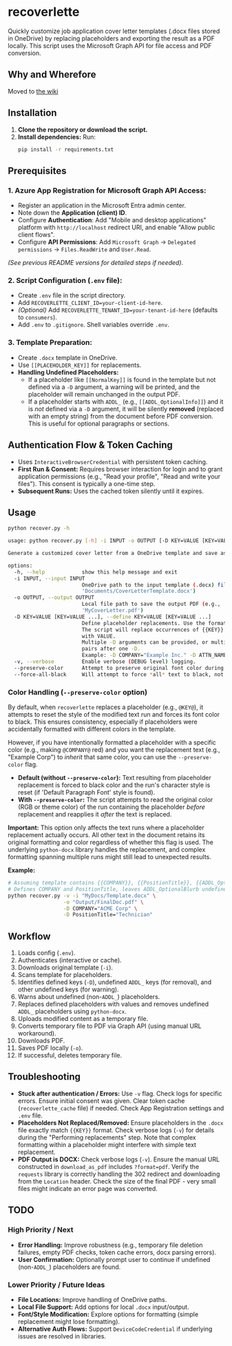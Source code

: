 # recoverlette

Quickly customize job application cover letter templates (.docx files stored in OneDrive) by replacing placeholders and exporting the result as a PDF locally. This script uses the Microsoft Graph API for file access and PDF conversion.

## Why and Wherefore

Moved to [the wiki](https://github.com/scottvr/recoverlette/wiki)

## Installation

1.  **Clone the repository or download the script.**
2.  **Install dependencies:** Run:
    ```bash
    pip install -r requirements.txt
    ```

## Prerequisites

### 1. Azure App Registration for Microsoft Graph API Access:

* Register an application in the Microsoft Entra admin center.
* Note down the **Application (client) ID**.
* Configure **Authentication**: Add "Mobile and desktop applications" platform with `http://localhost` redirect URI, and enable "Allow public client flows".
* Configure **API Permissions**: Add `Microsoft Graph` -> `Delegated permissions` -> `Files.ReadWrite` and `User.Read`.

*(See previous README versions for detailed steps if needed).*

### 2. Script Configuration (`.env` file):

* Create `.env` file in the script directory.
* Add `RECOVERLETTE_CLIENT_ID=your-client-id-here`.
* *(Optional)* Add `RECOVERLETTE_TENANT_ID=your-tenant-id-here` (defaults to `consumers`).
* Add `.env` to `.gitignore`. Shell variables override `.env`.

### 3. Template Preparation:

* Create `.docx` template in OneDrive.
* Use `[[PLACEHOLDER_KEY]]` for replacements.
* **Handling Undefined Placeholders:**
    * If a placeholder like `[[NormalKey]]` is found in the template but not defined via a `-D` argument, a warning will be printed, and the placeholder will remain unchanged in the output PDF.
    * If a placeholder starts with `ADDL_` (e.g., `[[ADDL_OptionalInfo]]`) and it is *not* defined via a `-D` argument, it will be silently **removed** (replaced with an empty string) from the document before PDF conversion. This is useful for optional paragraphs or sections.

## Authentication Flow & Token Caching

* Uses `InteractiveBrowserCredential` with persistent token caching.
* **First Run & Consent:** Requires browser interaction for login and to grant application permissions (e.g., "Read your profile", "Read and write your files"). This consent is typically a one-time step.
* **Subsequent Runs:** Uses the cached token silently until it expires.

## Usage

```bash
python recover.py -h

usage: python recover.py [-h] -i INPUT -o OUTPUT [-D KEY=VALUE [KEY=VALUE ...]] [-v]

Generate a customized cover letter from a OneDrive template and save as local PDF.

options:
  -h, --help            show this help message and exit
  -i INPUT, --input INPUT
                        OneDrive path to the input template (.docx) file (e.g.,
                        'Documents/CoverLetterTemplate.docx')
  -o OUTPUT, --output OUTPUT
                        Local file path to save the output PDF (e.g.,
                        'MyCoverLetter.pdf')
  -D KEY=VALUE [KEY=VALUE ...], --define KEY=VALUE [KEY=VALUE ...]
                        Define placeholder replacements. Use the format KEY=VALUE.
                        The script will replace occurrences of {{KEY}} in the template
                        with VALUE.
                        Multiple -D arguments can be provided, or multiple KEY=VALUE
                        pairs after one -D.
                        Example: -D COMPANY="Example Inc." -D ATTN_NAME="Ms. Smith"
  -v, --verbose         Enable verbose (DEBUG level) logging.
  --preserve-color      Attempt to preserve original font color during replacement instead of forcing black.
  --force-all-black     Will attempt to force *all* text to black, not just replaced placeholders. Due to styles or some such nonsense, this does not always work.
```

### Color Handling (`--preserve-color` option)
By default, when `recoverlette` replaces a placeholder (e.g., `@KEY@`), it attempts to reset the style of the modified text run and forces its font color to black. This ensures consistency, especially if placeholders were accidentally formatted with different colors in the template.

However, if you have intentionally formatted a placeholder with a specific color (e.g., making `@COMPANY@` red) and you want the replacement text (e.g., "Example Corp") to *inherit* that same color, you can use the `--preserve-color` flag.

* **Default (without `--preserve-color`):** Text resulting from placeholder replacement is forced to black color and the run's character style is reset (if 'Default Paragraph Font' style is found).
* **With `--preserve-color`:** The script attempts to read the original color (RGB or theme color) of the run containing the placeholder *before* replacement and reapplies it *after* the text is replaced.

**Important:** This option only affects the text runs where a placeholder replacement actually occurs. All other text in the document retains its original formatting and color regardless of whether this flag is used. The underlying `python-docx` library handles the replacement, and complex formatting spanning multiple runs might still lead to unexpected results.

**Example:**

```bash
# Assuming template contains {{COMPANY}}, {{PositionTitle}}, {{ADDL_OptionalBlurb}}
# Defines COMPANY and PositionTitle, leaves ADDL_OptionalBlurb undefined (it will be removed).
python recover.py -v -i "MyDocs/Template.docx" \
                  -o "Output/FinalDoc.pdf" \
                  -D COMPANY="ACME Corp" \
                  -D PositionTitle="Technician" 
```

## Workflow

1.  Loads config (`.env`).
2.  Authenticates (interactive or cache).
3.  Downloads original template (`-i`).
4.  Scans template for placeholders.
5.  Identifies defined keys (`-D`), undefined `ADDL_` keys (for removal), and other undefined keys (for warning).
6.  Warns about undefined (non-`ADDL_`) placeholders.
7.  Replaces defined placeholders with values and removes undefined `ADDL_` placeholders using `python-docx`.
8.  Uploads modified content as a temporary file.
9.  Converts temporary file to PDF via Graph API (using manual URL workaround).
10. Downloads PDF.
11. Saves PDF locally (`-o`).
12. If successful, deletes temporary file.

## Troubleshooting

* **Stuck after authentication / Errors:** Use `-v` flag. Check logs for specific errors. Ensure initial consent was given. Clear token cache (`recoverlette_cache` file) if needed. Check App Registration settings and `.env` file.
* **Placeholders Not Replaced/Removed:** Ensure placeholders in the `.docx` file exactly match `{{KEY}}` format. Check verbose logs (`-v`) for details during the "Performing replacements" step. Note that complex formatting within a placeholder might interfere with simple text replacement.
* **PDF Output is DOCX:** Check verbose logs (`-v`). Ensure the manual URL constructed in `download_as_pdf` includes `?format=pdf`. Verify the `requests` library is correctly handling the 302 redirect and downloading from the `Location` header. Check the size of the final PDF - very small files might indicate an error page was converted.

## TODO

### High Priority / Next
* **Error Handling:** Improve robustness (e.g., temporary file deletion failures, empty PDF checks, token cache errors, docx parsing errors).
* **User Confirmation:** Optionally prompt user to continue if undefined (non-`ADDL_`) placeholders are found.

### Lower Priority / Future Ideas
* **File Locations:** Improve handling of OneDrive paths.
* **Local File Support:** Add options for local `.docx` input/output.
* **Font/Style Modification:** Explore options for formatting (simple replacement might lose formatting).
* **Alternative Auth Flows:** Support `DeviceCodeCredential` if underlying issues are resolved in libraries.
